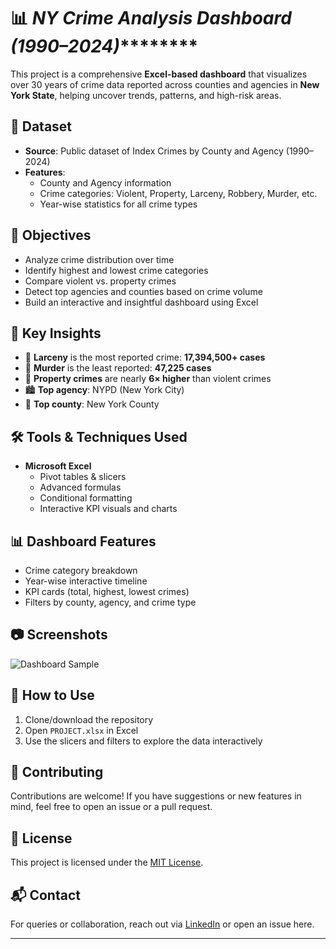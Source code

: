 # 📊 *******************************NY Crime Analysis Dashboard (1990–2024)***************************************

This project is a comprehensive **Excel-based dashboard** that visualizes over 30 years of crime data reported across counties and agencies in **New York State**, helping uncover trends, patterns, and high-risk areas.
## 📁 Dataset
- **Source**: Public dataset of Index Crimes by County and Agency (1990–2024)
- **Features**:
  - County and Agency information
  - Crime categories: Violent, Property, Larceny, Robbery, Murder, etc.
  - Year-wise statistics for all crime types

## 🎯 Objectives
- Analyze crime distribution over time
- Identify highest and lowest crime categories
- Compare violent vs. property crimes
- Detect top agencies and counties based on crime volume
- Build an interactive and insightful dashboard using Excel

## 📌 Key Insights
- 🔴 **Larceny** is the most reported crime: **17,394,500+ cases**
- 🧊 **Murder** is the least reported: **47,225 cases**
- 🔵 **Property crimes** are nearly **6× higher** than violent crimes
- 🏙️ **Top agency**: NYPD (New York City)
- 📍 **Top county**: New York County

## 🛠 Tools & Techniques Used
- **Microsoft Excel**
  - Pivot tables & slicers
  - Advanced formulas
  - Conditional formatting
  - Interactive KPI visuals and charts

## 📊 Dashboard Features
- Crime category breakdown
- Year-wise interactive timeline
- KPI cards (total, highest, lowest crimes)
- Filters by county, agency, and crime type

## 📷 Screenshots
![Dashboard Sample](path/to/your/dashboard_image.png)

## 🚀 How to Use
1. Clone/download the repository
2. Open `PROJECT.xlsx` in Excel
3. Use the slicers and filters to explore the data interactively

## 🤝 Contributing
Contributions are welcome! If you have suggestions or new features in mind, feel free to open an issue or a pull request.

## 📄 License
This project is licensed under the [MIT License](LICENSE).

## 📬 Contact
For queries or collaboration, reach out via [LinkedIn](https://www.linkedin.com/in/your-profile/) or open an issue here.

---

